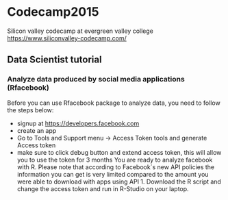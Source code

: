 # Codecamp2015
Silicon valley codecamp at evergreen valley college https://www.siliconvalley-codecamp.com/
## Data Scientist tutorial
### Analyze data produced by social media applications (Rfacebook)
Before you can use Rfacebook package to analyze data, you need to follow the steps below:
 - signup at https://developers.facebook.com
 - create an app
 - Go to Tools and Support menu -> Access Token tools and generate Access token
 - make sure to click debug button and extend access token, this will allow you to use the token for 3 months
You are ready to analyze facebook with R. Please note that according to Facebook´s new API policies the information you can get is very limited compared to the amount you were able to download with apps using API 1.
Download the R script and change the access token and run in R-Studio on your laptop.


